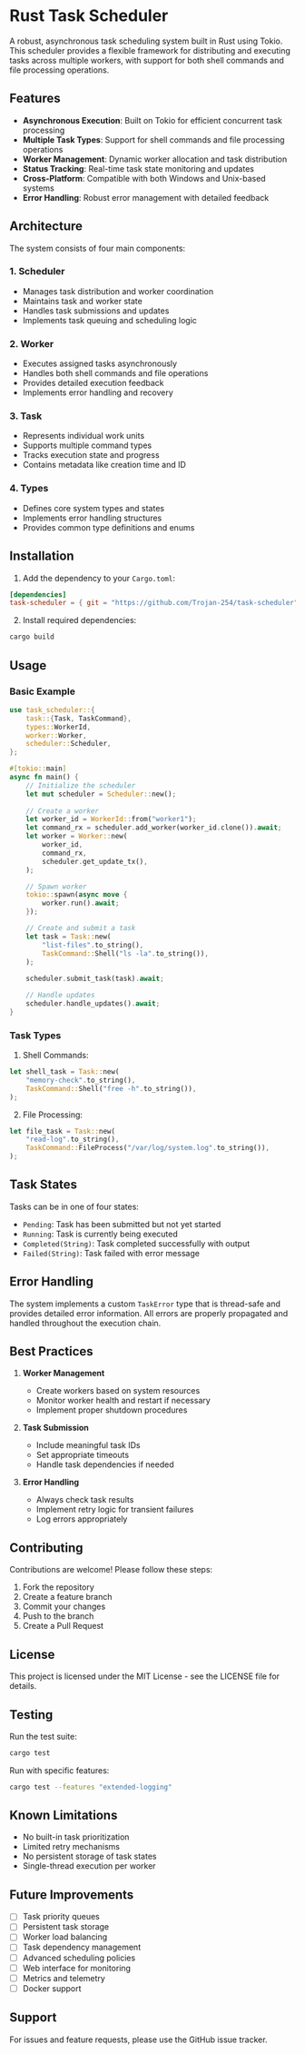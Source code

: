 # Rust Task Scheduler

A robust, asynchronous task scheduling system built in Rust using Tokio. This scheduler provides a flexible framework for distributing and executing tasks across multiple workers, with support for both shell commands and file processing operations.

## Features

- **Asynchronous Execution**: Built on Tokio for efficient concurrent task processing
- **Multiple Task Types**: Support for shell commands and file processing operations
- **Worker Management**: Dynamic worker allocation and task distribution
- **Status Tracking**: Real-time task state monitoring and updates
- **Cross-Platform**: Compatible with both Windows and Unix-based systems
- **Error Handling**: Robust error management with detailed feedback

## Architecture

The system consists of four main components:

### 1. Scheduler
- Manages task distribution and worker coordination
- Maintains task and worker state
- Handles task submissions and updates
- Implements task queuing and scheduling logic

### 2. Worker
- Executes assigned tasks asynchronously
- Handles both shell commands and file operations
- Provides detailed execution feedback
- Implements error handling and recovery

### 3. Task
- Represents individual work units
- Supports multiple command types
- Tracks execution state and progress
- Contains metadata like creation time and ID

### 4. Types
- Defines core system types and states
- Implements error handling structures
- Provides common type definitions and enums

## Installation

1. Add the dependency to your `Cargo.toml`:
```toml
[dependencies]
task-scheduler = { git = "https://github.com/Trojan-254/task-scheduler" }
```

2. Install required dependencies:
```bash
cargo build
```

## Usage

### Basic Example

```rust
use task_scheduler::{
    task::{Task, TaskCommand},
    types::WorkerId,
    worker::Worker,
    scheduler::Scheduler,
};

#[tokio::main]
async fn main() {
    // Initialize the scheduler
    let mut scheduler = Scheduler::new();
    
    // Create a worker
    let worker_id = WorkerId::from("worker1");
    let command_rx = scheduler.add_worker(worker_id.clone()).await;
    let worker = Worker::new(
        worker_id,
        command_rx,
        scheduler.get_update_tx(),
    );

    // Spawn worker
    tokio::spawn(async move {
        worker.run().await;
    });

    // Create and submit a task
    let task = Task::new(
        "list-files".to_string(),
        TaskCommand::Shell("ls -la".to_string()),
    );
    
    scheduler.submit_task(task).await;

    // Handle updates
    scheduler.handle_updates().await;
}
```

### Task Types

1. Shell Commands:
```rust
let shell_task = Task::new(
    "memory-check".to_string(),
    TaskCommand::Shell("free -h".to_string()),
);
```

2. File Processing:
```rust
let file_task = Task::new(
    "read-log".to_string(),
    TaskCommand::FileProcess("/var/log/system.log".to_string()),
);
```

## Task States

Tasks can be in one of four states:

- `Pending`: Task has been submitted but not yet started
- `Running`: Task is currently being executed
- `Completed(String)`: Task completed successfully with output
- `Failed(String)`: Task failed with error message

## Error Handling

The system implements a custom `TaskError` type that is thread-safe and provides detailed error information. All errors are properly propagated and handled throughout the execution chain.

## Best Practices

1. **Worker Management**
   - Create workers based on system resources
   - Monitor worker health and restart if necessary
   - Implement proper shutdown procedures

2. **Task Submission**
   - Include meaningful task IDs
   - Set appropriate timeouts
   - Handle task dependencies if needed

3. **Error Handling**
   - Always check task results
   - Implement retry logic for transient failures
   - Log errors appropriately

## Contributing

Contributions are welcome! Please follow these steps:

1. Fork the repository
2. Create a feature branch
3. Commit your changes
4. Push to the branch
5. Create a Pull Request

## License

This project is licensed under the MIT License - see the LICENSE file for details.

## Testing

Run the test suite:

```bash
cargo test
```

Run with specific features:

```bash
cargo test --features "extended-logging"
```

## Known Limitations

- No built-in task prioritization
- Limited retry mechanisms
- No persistent storage of task states
- Single-thread execution per worker

## Future Improvements

- [ ] Task priority queues
- [ ] Persistent task storage
- [ ] Worker load balancing
- [ ] Task dependency management
- [ ] Advanced scheduling policies
- [ ] Web interface for monitoring
- [ ] Metrics and telemetry
- [ ] Docker support

## Support

For issues and feature requests, please use the GitHub issue tracker.

